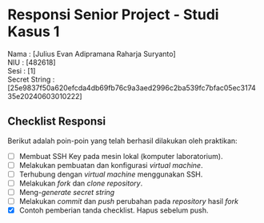 # Responsi Senior Project - Studi Kasus 1

Nama : [Julius Evan Adipramana Raharja Suryanto]  
NIU : [482618]  
Sesi : [1]  
Secret String : [25e9837f50a620efcda4db69fb76c9a3aed2996c2ba539fc7bfac05ec317435e20240603010222]

## Checklist Responsi

Berikut adalah poin-poin yang telah berhasil dilakukan oleh praktikan:

- [ ] Membuat SSH Key pada mesin lokal (komputer laboratorium).
- [ ] Melakukan pembuatan dan konfigurasi _virtual machine_.
- [ ] Terhubung dengan _virtual machine_ menggunakan SSH.
- [ ] Melakukan _fork_ dan _clone_ _repository_.
- [ ] Meng-_generate_ _secret string_
- [ ] Melakukan _commit_ dan _push_ perubahan pada _repository_ hasil _fork_
- [x] Contoh pemberian tanda checklist. Hapus sebelum push.
